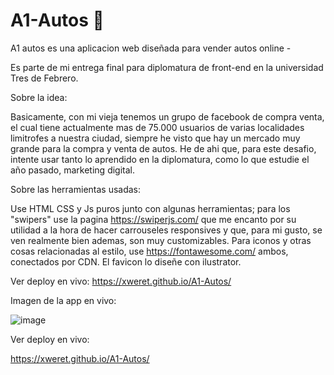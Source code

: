 # A1-Autos 🚗

A1 autos es una aplicacion web diseñada para vender autos online - 

Es parte de mi entrega final para diplomatura de front-end en la universidad Tres de Febrero.

Sobre la idea:

Basicamente, con mi vieja tenemos un grupo de facebook de compra venta, el cual tiene actualmente mas de 75.000 usuarios de varias localidades limitrofes a nuestra ciudad, siempre he visto que hay un mercado 
muy grande para la compra y venta de autos. He de ahi que, para este desafio, intente usar tanto lo aprendido en la diplomatura, como lo que estudie el año pasado, marketing digital.

Sobre las herramientas usadas: 

Use HTML CSS y Js puros junto con algunas herramientas; para los "swipers" use la pagina  https://swiperjs.com/ que me encanto por su utilidad a la hora de hacer carrouseles responsives y que, para mi gusto, se ven realmente bien ademas, son muy customizables.
Para iconos y otras cosas relacionadas al estilo, use https://fontawesome.com/ ambos, conectados por CDN. El favicon lo diseñe con ilustrator.



Ver deploy en vivo: 
https://xweret.github.io/A1-Autos/

Imagen de la app en vivo: 

![image](https://user-images.githubusercontent.com/95048921/178765116-a03adaf3-b476-4f9b-bde8-4dbf95f8a83a.png)

Ver deploy en vivo: 

https://xweret.github.io/A1-Autos/
